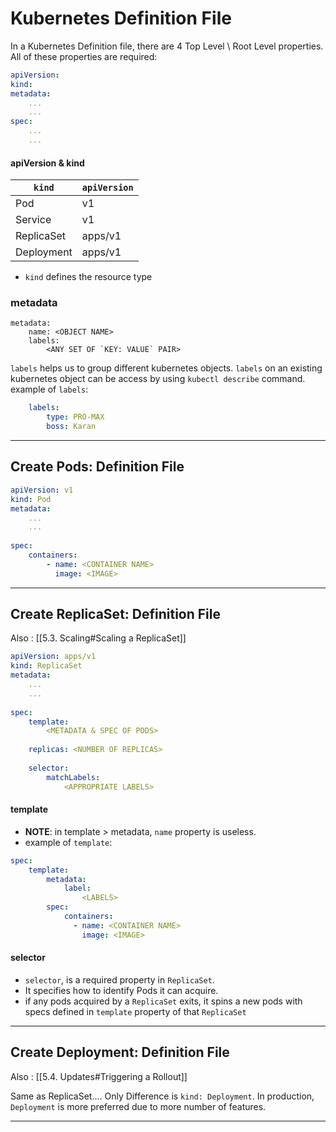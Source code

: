 # Kubernetes Definition File

In a Kubernetes Definition file, there are 4 Top Level \ Root Level properties. All of these properties are required:

``` yml
apiVersion:
kind:
metadata:
	...
	...
spec:
	...
	...
```
#### apiVersion & kind
| `kind`     | `apiVersion` |
| ---------- | ------------ |
| Pod        | v1           |
| Service    | v1           |
| ReplicaSet | apps/v1      |
| Deployment | apps/v1      |
- `kind` defines the resource type
### metadata
```
metadata:
	name: <OBJECT NAME>
	labels:
		<ANY SET OF `KEY: VALUE` PAIR>
```

`labels` helps us to group different kubernetes objects. `labels` on an existing kubernetes object can be access by using `kubectl describe` command.
example of `labels`:
``` yml
	labels:
		type: PRO-MAX
		boss: Karan
``` 

---
## Create Pods: Definition File

``` yml
apiVersion: v1
kind: Pod
metadata:
	...
	...
	
spec:
	containers:
		- name: <CONTAINER NAME>
		  image: <IMAGE>
```
---
## Create ReplicaSet: Definition File
Also : [[5.3. Scaling#Scaling a ReplicaSet]]

``` yml
apiVersion: apps/v1
kind: ReplicaSet
metadata:
	...
	...
	
spec:
	template:
		<METADATA & SPEC OF PODS>
	
	replicas: <NUMBER OF REPLICAS>
	
	selector: 
		matchLabels:
			<APPROPRIATE LABELS>

```
#### template
- **NOTE**: in template > metadata, `name` property is useless.
- example of `template`: 
```yaml
spec:
	template:
		metadata:
			label:
				<LABELS>
		spec:
			containers:
			  - name: <CONTAINER NAME>
			    image: <IMAGE>
```
#### selector
- `selector`, is a required property in `ReplicaSet`.
- It specifies how to identify Pods it can acquire.
- if any pods acquired by a `ReplicaSet` exits, it spins a new pods with specs defined in `template` property of that `ReplicaSet`

---
## Create Deployment: Definition File
Also : [[5.4. Updates#Triggering a Rollout]]

Same as ReplicaSet.... Only Difference is `kind: Deployment`. In production, `Deployment` is more preferred due to more number of features.

---
